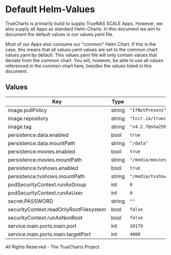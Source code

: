 # Default Helm-Values

TrueCharts is primarily build to supply TrueNAS SCALE Apps.
However, we also supply all Apps as standard Helm-Charts. In this document we aim to document the default values in our values.yaml file.

Most of our Apps also consume our "common" Helm Chart.
If this is the case, this means that all values.yaml values are set to the common chart values.yaml by default. This values.yaml file will only contain values that deviate from the common chart.
You will, however, be able to use all values referenced in the common chart here, besides the values listed in this document.

## Values

| Key | Type | Default | Description |
|-----|------|---------|-------------|
| image.pullPolicy | string | `"IfNotPresent"` |  |
| image.repository | string | `"tccr.io/truecharts/tinymediamanager"` |  |
| image.tag | string | `"v4.2.7@sha256:ed1883ca3a17969f12810143bed84eb94998e8bf1e65bc9d4717d1605ee03ef5"` |  |
| persistence.data.enabled | bool | `true` |  |
| persistence.data.mountPath | string | `"/data"` |  |
| persistence.movies.enabled | bool | `true` |  |
| persistence.movies.mountPath | string | `"/media/movies"` |  |
| persistence.tvshows.enabled | bool | `true` |  |
| persistence.tvshows.mountPath | string | `"/media/tvshows"` |  |
| podSecurityContext.runAsGroup | int | `0` |  |
| podSecurityContext.runAsUser | int | `0` |  |
| secret.PASSWORD | string | `""` |  |
| securityContext.readOnlyRootFilesystem | bool | `false` |  |
| securityContext.runAsNonRoot | bool | `false` |  |
| service.main.ports.main.port | int | `10179` |  |
| service.main.ports.main.targetPort | int | `4000` |  |

All Rights Reserved - The TrueCharts Project
